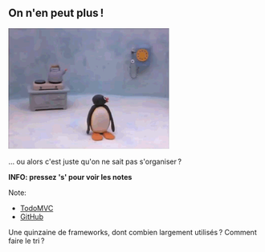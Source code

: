 ## On n'en peut plus !

![](images/mountains-of-molehill.gif)

… ou alors c'est juste qu'on ne sait pas s'organiser ?

**INFO: pressez 's' pour voir les notes**

Note:

* [TodoMVC](http://todomvc.com/)
* [GitHub](https://github.com/showcases/front-end-javascript-frameworks)

Une quinzaine de frameworks, dont combien largement utilisés ? Comment faire le tri ?
